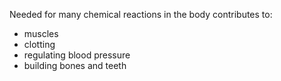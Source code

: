 Needed for many chemical reactions in the body
contributes to:
- muscles
- clotting
- regulating blood pressure
- building bones and teeth